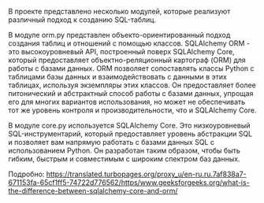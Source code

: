 В проекте представлено несколько модулей, которые реализуют различный подход к созданию SQL-таблиц.

В модуле orm.py представлен объекто-ориентированный подход создания таблиц и отношений с помощью классов. SQLAlchemy ORM - это высокоуровневый API, построенный поверх SQLAlchemy Core, который предоставляет объектно-реляционный картограф (ORM) для работы с базами данных. ORM позволяет сопоставлять классы Python с таблицами базы данных и взаимодействовать с данными в этих таблицах, используя экземпляры этих классов. Он предоставляет более питонический и абстрактный способ работы с базами данных, упрощая его для многих вариантов использования, но может не обеспечивать тот же уровень контроля и производительности, что и SQLAlchemy Core.

В модуле core.py используется SQLAlchemy Core. Это низкоуровневый SQL-инструментарий, который предоставляет уровень абстракции SQL и позволяет вам напрямую работать с базами данных SQL с использованием Python. Он разработан таким образом, чтобы быть гибким, быстрым и совместимым с широким спектром баз данных.

Подробно:
https://translated.turbopages.org/proxy_u/en-ru.ru.7af838a7-671153fa-65cf1ff5-74722d776562/https/www.geeksforgeeks.org/what-is-the-difference-between-sqlalchemy-core-and-orm/